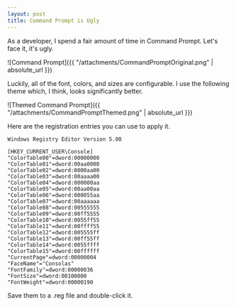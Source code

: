 ```yaml
---
layout: post
title: Command Prompt is Ugly
---
```


As a developer, I spend a fair amount of time in Command Prompt. Let's face it, it's ugly.

![Command Prompt]({{ "/attachments/CommandPromptOriginal.png" | absolute_url }})

Luckily, all of the font, colors, and sizes are configurable. I use the following theme which, I think, looks
significantly better.

![Themed Command Prompt]({{ "/attachments/CommandPromptThemed.png" | absolute_url }})

Here are the registration entries you can use to apply it.

```reg
Windows Registry Editor Version 5.00

[HKEY_CURRENT_USER\Console]
"ColorTable00"=dword:00000000
"ColorTable01"=dword:00aa0000
"ColorTable02"=dword:0000aa00
"ColorTable03"=dword:00aaaa00
"ColorTable04"=dword:000000aa
"ColorTable05"=dword:00aa00aa
"ColorTable06"=dword:000055aa
"ColorTable07"=dword:00aaaaaa
"ColorTable08"=dword:00555555
"ColorTable09"=dword:00ff5555
"ColorTable10"=dword:0055ff55
"ColorTable11"=dword:00ffff55
"ColorTable12"=dword:005555ff
"ColorTable13"=dword:00ff55ff
"ColorTable14"=dword:0055ffff
"ColorTable15"=dword:00ffffff
"CurrentPage"=dword:00000004
"FaceName"="Consolas"
"FontFamily"=dword:00000036
"FontSize"=dword:00100000
"FontWeight"=dword:00000190
```

Save them to a .reg file and double-click it.
